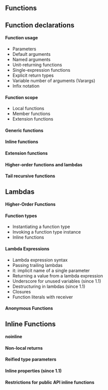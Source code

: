 Functions
----------------

## Function declarations

#### Function usage
* Parameters
* Default arguments
* Named arguments
* Unit-returning functions
* Single-expression functions
* Explicit return types
* Variable number of arguments (Varargs)
* Infix notation

#### Function scope
* Local functions
* Member functions
* Extension functions

#### Generic functions

#### Inline functions

#### Extension functions

#### Higher-order functions and lambdas

#### Tail recursive functions





Lambdas
----------------

#### Higher-Order Functions

#### Function types
* Instantiating a function type
* Invoking a function type instance
* Inline functions

#### Lambda Expressions
* Lambda expression syntax
* Passing trailing lambdas
* it: implicit name of a single parameter
* Returning a value from a lambda expression
* Underscore for unused variables (since 1.1)
* Destructuring in lambdas (since 1.1)
* Closures
* Function literals with receiver

#### Anonymous Functions





Inline Functions
----------------

#### noinline

#### Non-local returns

#### Reified type parameters

#### Inline properties (since 1.1)

#### Restrictions for public API inline functions